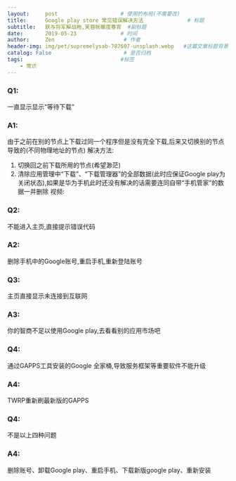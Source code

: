 ```yaml
---
layout:     post                    # 使用的布局(不需要改)
title:      Google play store 常见错误解决方法              # 标题
subtitle:   朕与将军解战袍,芙蓉帐暖度春宵  #副标题
date:       2019-05-23              # 时间
author:     Zen                      # 作者
header-img: img/pet/supremelysab-787607-unsplash.webp   #这篇文章标题背景图片
catalog: False                       # 是否归档
tags:                               #标签
    - 常识
---
```

### Q1:
一直显示显示“等待下载”
### A1:
由于之前在别的节点上下载过同一个程序但是没有完全下载,后来又切换别的节点导致的(不同物理地址的节点)
解决方法:
1. 切换回之前下载所用的节点(希望渺茫)
2. 清除应用管理中“下载”、“下载管理器”的全部数据(此时应保证Google play为关闭状态),如果是华为手机此时还没有解决的话需要连同自带“手机管家”的数据一并删除
视频:

### Q2:
不能进入主页,直接提示错误代码
### A2:
删除手机中的Google账号,重启手机,重新登陆账号
### Q3:
主页直接显示未连接到互联网
### A3:
你的智商不足以使用Google play,去看看别的应用市场吧
### Q4:
通过GAPPS工具安装的Google 全家桶,导致服务框架等重要软件不能升级
### A4:
TWRP重新刷最新版的GAPPS
### Q4: 
不是以上四种问题
### A4:
删除账号、卸载Google play、重启手机、下载新版google play、重新安装
